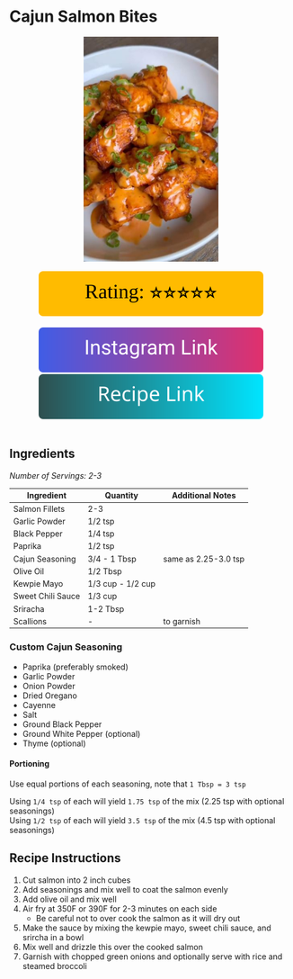 # Cajun Salmon Bites
<p align="center">
  <img src="images/cajun-salmon-bites.jpg" width="240" height="400">
</p>

<div align="center">
  <img src="../graphics/svg/stars-5.svg" alt="Rating">
</div>

<br>

<div align="center">
  <a href="https://www.instagram.com/reel/CjJTWWaNsax/?igshid=NjQxMzA2Mjk%3D">
    <img src="../graphics/svg/link-button-instagram.svg" alt="Instagram Link">
  </a>
</div>

<div align="center">
  <a href="https://my.whisk.com/recipes/107a9f33ef648c04f3984724ed33f46bdf7">
    <img src="../graphics/svg/link-button-recipe.svg" alt="Recipe Link">
  </a>
</div>

<br>

## Ingredients
*Number of Servings: 2-3*

| Ingredient | Quantity | Additional Notes |
| --- | --- | --- |
| Salmon Fillets | 2-3 |
| Garlic Powder | 1/2 tsp |
| Black Pepper | 1/4 tsp |
| Paprika | 1/2 tsp |
| Cajun Seasoning | 3/4 - 1 Tbsp | same as 2.25-3.0 tsp |
| Olive Oil | 1/2 Tbsp |
| Kewpie Mayo | 1/3 cup - 1/2 cup |
| Sweet Chili Sauce | 1/3 cup |
| Sriracha | 1-2 Tbsp |
| Scallions | - | to garnish |

### Custom Cajun Seasoning
- Paprika (preferably smoked)
- Garlic Powder
- Onion Powder
- Dried Oregano
- Cayenne
- Salt
- Ground Black Pepper
- Ground White Pepper (optional)
- Thyme (optional)

#### Portioning
Use equal portions of each seasoning, note that `1 Tbsp = 3 tsp`  
  
Using `1/4 tsp` of each will yield `1.75 tsp` of the mix (2.25 tsp with optional seasonings)  
Using `1/2 tsp` of each will yield `3.5 tsp` of the mix (4.5 tsp with optional seasonings)


## Recipe Instructions
1. Cut salmon into 2 inch cubes
2. Add seasonings and mix well to coat the salmon evenly
3. Add olive oil and mix well
4. Air fry at 350F or 390F for 2-3 minutes on each side
    - Be careful not to over cook the salmon as it will dry out
5. Make the sauce by mixing the kewpie mayo, sweet chili sauce, and srircha in a bowl
6. Mix well and drizzle this over the cooked salmon
7. Garnish with chopped green onions and optionally serve with rice and steamed broccoli
